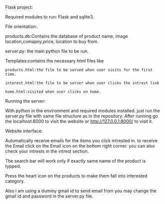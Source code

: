 Flask project:

Required modules to run: Flask and sqlite3.

File orientation:.

  products.db:Contains the database of product name, image location,comapny,price, location to buy from.
  
  server.py: the main python file to be run.
  
  Templates:contains the necessary html files like
  
    products.html:the file to be served when user visits for the first time.
    
    interest.html:the file to be server when user clicks the intrest link
    
    home.html:visited when user clicks on home.
    
Running the server:

  With python in the environment and required modules installed. just run the server.py file with same file structure as in the 
  repository. After running go the localhost:8000 to visit the website or http://127.0.0.1:8000/ to visit it.
  
Website interface:

  Automatically receive emails for the items you click intrested in. to receive the Email click on the Email icon on the bottom 
  right corner. you can also check your intrests in the intrest section.
  
  The search bar will work only if exactly same name of the product is typped.
  
  Press the heart icon on the products to make them fall into interested category.
  
  Also i am using a dummy gmail id to send email from you may change the gmail id and password in the server.py file.

